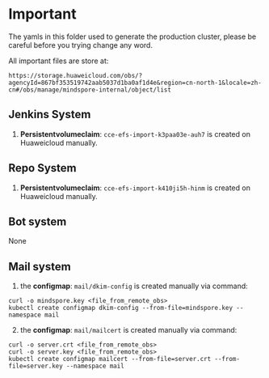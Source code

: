 # Important

The yamls in this folder used to generate the production cluster, please be careful before you trying change any word.

All important files are store at: 
```
https://storage.huaweicloud.com/obs/?agencyId=867bf353519742aab5037d1ba0af1d4e&region=cn-north-1&locale=zh-cn#/obs/manage/mindspore-internal/object/list
```


## Jenkins System
1. **Persistentvolumeclaim**: `cce-efs-import-k3paa03e-auh7` is created on Huaweicloud manually. 

## Repo System
1. **Persistentvolumeclaim**: `cce-efs-import-k410ji5h-hinm` is created on Huaweicloud manually.

## Bot system
None

## Mail system
1. the **configmap**: `mail/dkim-config` is created manually via command:
```
curl -o mindspore.key <file_from_remote_obs> 
kubectl create configmap dkim-config --from-file=mindspore.key --namespace mail
``` 
2. the **configmap**: `mail/mailcert` is created manually via command:
```
curl -o server.crt <file_from_remote_obs> 
curl -o server.key <file_from_remote_obs>
kubectl create configmap mailcert --from-file=server.crt --from-file=server.key --namespace mail
```